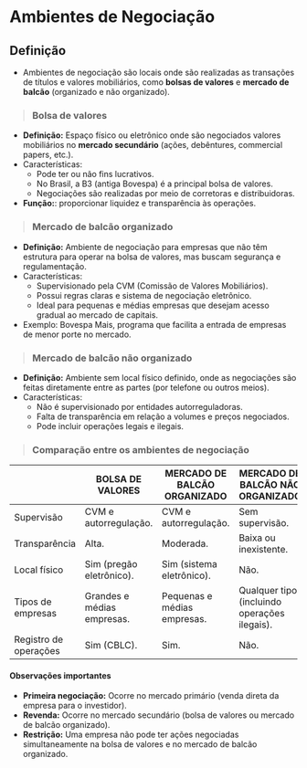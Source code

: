 # Ambientes de Negociação

## Definição
- Ambientes de negociação são locais onde são realizadas as transações de títulos e valores mobiliários, como **bolsas de valores** e **mercado de balcão** (organizado e não organizado).

> ### Bolsa de valores
- **Definição:** Espaço físico ou eletrônico onde são negociados valores mobiliários no **mercado secundário** (ações, debêntures, commercial papers, etc.).
- Características:
  - Pode ter ou não fins lucrativos.
  - No Brasil, a B3 (antiga Bovespa) é a principal bolsa de valores.
  - Negociações são realizadas por meio de corretoras e distribuidoras.
- **Função:**: proporcionar liquidez e transparência às operações.

> ### Mercado de balcão organizado
- **Definição:** Ambiente de negociação para empresas que não têm estrutura para operar na bolsa de valores, mas buscam segurança e regulamentação.
- Características:
  - Supervisionado pela CVM (Comissão de Valores Mobiliários).
  - Possui regras claras e sistema de negociação eletrônico.
  - Ideal para pequenas e médias empresas que desejam acesso gradual ao mercado de capitais.
- Exemplo: Bovespa Mais, programa que facilita a entrada de empresas de menor porte no mercado.

> ### Mercado de balcão não organizado
- **Definição:** Ambiente sem local físico definido, onde as negociações são feitas diretamente entre as partes (por telefone ou outros meios).
- Características:
  - Não é supervisionado por entidades autorreguladoras.
  - Falta de transparência em relação a volumes e preços negociados.
  - Pode incluir operações legais e ilegais.

> ### Comparação entre os ambientes de negociação

|                       | BOLSA DE VALORES           | MERCADO DE BALCÃO ORGANIZADO | MERCADO DE BALCÃO NÃO ORGANIZADO             |
|-----------------------|----------------------------|------------------------------|----------------------------------------------|
| Supervisão            | CVM e autorregulação.      | CVM e autorregulação.        | Sem supervisão.                              |
| Transparência         | Alta.                      | Moderada.                    | Baixa ou inexistente.                        |
| Local físico          | Sim (pregão eletrônico).   | Sim (sistema eletrônico).    | Não.                                         |
| Tipos de empresas     | Grandes e médias empresas. | Pequenas e médias empresas.  | Qualquer tipo (incluindo operações ilegais). |
| Registro de operações | Sim (CBLC).                | Sim.                         | Não.                                         |

#### Observações importantes
- **Primeira negociação:** Ocorre no mercado primário (venda direta da empresa para o investidor).
- **Revenda:** Ocorre no mercado secundário (bolsa de valores ou mercado de balcão organizado).
- **Restrição:** Uma empresa não pode ter ações negociadas simultaneamente na bolsa de valores e no mercado de balcão organizado.
